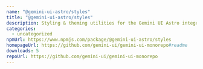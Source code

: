 ```yaml
---
name: "@gemini-ui-astro/styles"
title: "@gemini-ui-astro/styles"
description: Styling & theming utilities for the Gemini UI Astro integration.
categories:
  - uncategorized
npmUrl: https://www.npmjs.com/package/@gemini-ui-astro/styles
homepageUrl: https://github.com/gemini-ui/gemini-ui-monorepo#readme
downloads: 5
repoUrl: https://github.com/gemini-ui/gemini-ui-monorepo
---
```

